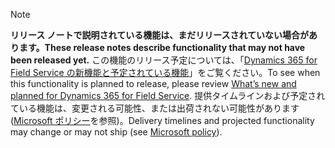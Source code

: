  > [!NOTE]
 >  <span data-ttu-id="b9dac-101">**リリース ノートで説明されている機能は、まだリリースされていない場合があります。**</span><span class="sxs-lookup"><span data-stu-id="b9dac-101">**These release notes describe functionality that may not have been released yet.**</span></span>
<span data-ttu-id="b9dac-102">この機能のリリース予定については、「[Dynamics 365 for Field Service の新機能と予定されている機能](/business-applications-release-notes/April19/service/dynamics365-field-service/planned-features)」をご覧ください。</span><span class="sxs-lookup"><span data-stu-id="b9dac-102">To see when this functionality is planned to release, please review [What’s new and planned for Dynamics 365 for Field Service](/business-applications-release-notes/April19/service/dynamics365-field-service/planned-features).</span></span> <span data-ttu-id="b9dac-103">提供タイムラインおよび予定されている機能は、変更される可能性、または出荷されない可能性があります ([Microsoft ポリシー](https://go.microsoft.com/fwlink/p/?linkid=2007332)を参照)。</span><span class="sxs-lookup"><span data-stu-id="b9dac-103">Delivery timelines and projected functionality may change or may not ship (see [Microsoft policy](https://go.microsoft.com/fwlink/p/?linkid=2007332)).</span></span> 
